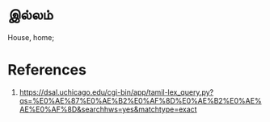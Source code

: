 # இல்லம்
House, home;


# References
1. https://dsal.uchicago.edu/cgi-bin/app/tamil-lex_query.py?qs=%E0%AE%87%E0%AE%B2%E0%AF%8D%E0%AE%B2%E0%AE%AE%E0%AF%8D&searchhws=yes&matchtype=exact
